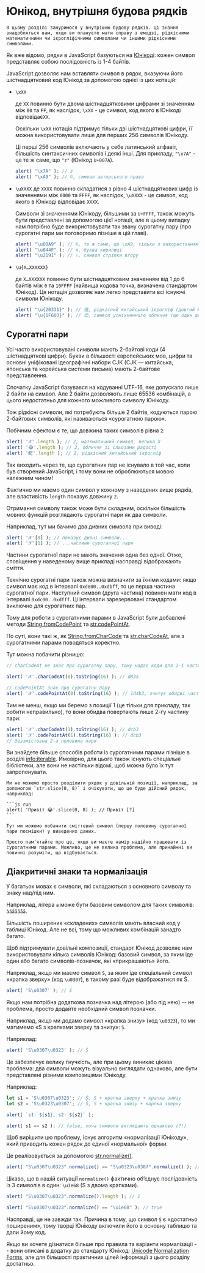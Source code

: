
# Юнікод, внутрішня будова рядків

```warn header="Передові знання"
В цьому розділі зануримося у внутрішню будову рядків. Ці знання знадобляться вам, якщо ви плануєте мати справу з емодзі, рідкісними математичними чи ієрогліфічними символами чи іншими рідкісними символами.
```

Як вже відомо, рядки в JavaScript базуються на [Юнікоді](https://uk.wikipedia.org/wiki/%D0%AE%D0%BD%D1%96%D0%BA%D0%BE%D0%B4): кожен символ представляє собою послідовність із 1-4 байтів.

JavaScript дозволяє нам вставляти символ в рядок, вказуючи його шістнадцятковий код Юнікод за допомогою однієї із цих нотацій:

- `\xXX`

    де `XX` повинно бути двома шістнадцятковими цифрами зі значенням між `00` та `FF`, як наслідок, `\xXX` - це символ, код якого в Юнікоді відповідає`XX`.

    Оскільки `\xXX` нотація підтримує тільки дві шістнадцяткові цифри, її можна використовувати лише для перших 256 символів Юнікоду.

    Ці перші 256 символів включають у себе латинський алфавіт, більшість синтаксичних символів і деякі інші. Для прикладу, `"\x7A"` - це те ж саме, що `"z"` (Юнікод `U+007A`).

    ```js run
    alert( "\x7A" ); // z
    alert( "\xA9" ); // ©, символ авторського права
    ```

- `\uXXXX`
    де `XXXX` повинно складатися з рівно 4 шістнадцяткових цифр із значеннями між `0000` та `FFFF`, як наслідок, `\uXXXX` - це символ, код якого в Юнікоді відповідає `XXXX`.

    Символи зі значеннями Юнікоду, більшими за `U+FFFF`, також можуть бути представлені за допомогою цієї нотації, але в цьому випадку нам потрібно буде використовувати так звану сурогатну пару (про сурогатні пари ми поговоримо пізніше в цій главі).

    ```js run
    alert( "\u00A9" ); // ©, те ж саме, що \xA9, тільки з використанням 4-х шістнадцяткової нотації
    alert( "\u044F" ); // я, буква кирилиці
    alert( "\u2191" ); // ↑, символ стрілки вгору
    ```

- `\u{X…XXXXXX}`

    де `X…XXXXXX` повинно бути шістнадцятковим значенням від 1 до 6 байтів між `0` та `10FFFF` (найвища кодова точка, визначена стандартом Юнікод). Ця нотація дозволяє нам легко представити всі існуючі символи Юнікоду.

    ```js run
    alert( "\u{20331}" ); // 佫, рідкісний китайський ієрогліф (довгий Юнікод)
    alert( "\u{1F60D}" ); // 😍, символ усміхненного обличчя (ще один довгий Юнікод)
    ```

## Сурогатні пари

Усі часто використовувані символи мають 2-байтові коди (4 шістнадцяткові цифри). Букви в більшості європейських мов, цифри та основні уніфіковані ідеографічні набори CJK (CJK — китайська, японська та корейська системи письма) мають 2-байтове представлення.

Спочатку JavaScript базувався на кодуванні UTF-16, яке допускало лише 2 байти на символ. Але 2 байти дозволяють лише 65536 комбінацій, а цього недостатньо для кожного можливого символу Юнікоду.

Тож рідкісні символи, які потребують більше 2 байтів, кодуються парою 2-байтових символів, які називаються «сурогатною парою».

Побічним ефектом є те, що довжина таких символів рівна `2`:

```js run
alert( '𝒳'.length ); // 2, математичний символ, велика X
alert( '😂'.length ); // 2, обличчя зі сльозами радості
alert( '𩷶'.length ); // 2, рідкісний китайський ієрогліф
```

Так виходить через те, що сурогатних пар не існувало в той час, коли був створений JavaScript, і тому вони не оброблюються мовою належним чином!

Фактично ми маємо один символ у кожному з наведених вище рядків, але властивість `length` показує довжину `2`.

Отримання символу також може бути складним, оскільки більшість мовних функцій розглядають сурогатні пари як два символи.

Наприклад, тут ми бачимо два дивних символа при виводі:

```js run
alert( '𝒳'[0] ); // показує дивні символи...
alert( '𝒳'[1] ); // ...частини сурогатної пари
```

Частини сурогатної пари не мають значення одна без одної. Отже, сповіщення у наведеному вище прикладі насправді відображають сміття.

Технічно сурогатні пари також можна визначити за їхніми кодами: якщо символ має код в інтервалі `0xd800..0xdbff`, то це перша частина сурогатної пари. Наступний символ (друга частина) повинен мати код в інтервалі `0xdc00..0xdfff`. Ці інтервали зарезервовані стандартом виключно для сурогатних пар.

Тому для роботи з сурогатними парами в JavaScript були добавлені методи [String.fromCodePoint](https://developer.mozilla.org/en-US/docs/Web/JavaScript/Reference/Global_Objects/String/fromCodePoint) та [str.codePointAt](https://developer.mozilla.org/en-US/docs/Web/JavaScript/Reference/Global_Objects/String/codePointAt).

По суті, вони такі ж, як [String.fromCharCode](mdn:js/String/fromCharCode) та [str.charCodeAt](mdn:js/String/charCodeAt), але з сурогатними парами поводяться коректно.

Тут можна побачити різницю:

```js run
// charCodeAt не знає про сурогатну пару, тому надає коди для 1-ї частини 𝒳:

alert( '𝒳'.charCodeAt(0).toString(16) ); // d835

// codePointAt знає про сурогатну пару
alert( '𝒳'.codePointAt(0).toString(16) ); // 1d4b3, зчитує обидві частини сурогатної пари
```

Тим не менш, якщо ми беремо з позиції 1 (це тільки для прикладу, так робити неправильно), то вони обидва повертають лише 2-гу частину пари:

```js run
alert( '𝒳'.charCodeAt(1).toString(16) ); // dcb3
alert( '𝒳'.codePointAt(1).toString(16) ); // dcb3
// беззмістовна 2-а половина пари
```

Ви знайдете більше способів роботи із сурогатними парами пізніше в розділі <info:iterable>. Ймовірно, для цього також існують спеціальні бібліотеки, але вони не настільки відомі, щоб можна було їх тут запропонувати.

````warn header="Висновок: розбивати рядки в довільній точці небезпечно"
Ми не можемо просто розділити рядок у довільній позиції, наприклад, за допомогою `str.slice(0, 8)` і очікувати, що це буде дійсний рядок, наприклад:

```js run
alert( 'Привіт 😂'.slice(0, 8) ); // Привіт [?]
```

Тут ми можемо побачити сміттєвий символ (першу половину сурогатної пари посмішки) у виведених даних.

Просто пам’ятайте про це, якщо ви маєте намір надійно працювати із сурогатними парами. Можливо, це не велика проблема, але принаймні ви повинні розуміти, що відбувається.
````

## Діакритичні знаки та нормалізація

У багатьох мовах є символи, які складаються з основного символу та знаку над/під ним.

Наприклад, літера `a` може бути базовим символом для таких символів: `àáâäãåā`.

Більшість поширених «складених» символів мають власний код у таблиці Юнікод. Але не всі, тому що можливих комбінацій занадто багато.

Щоб підтримувати довільні композиції, стандарт Юнікод дозволяє нам використовувати кілька символів Юнікод: базовий символ, за яким іде один або багато символів-позначок, які «прикрашають» його.

Наприклад, якщо ми маємо символ `S`, за яким іде спеціальний символ «крапка зверху» (код `\u0307`), в такому разі буде відображатися як Ṡ.

```js run
alert( 'S\u0307' ); // Ṡ
```

Якщо нам потрібна додаткова позначка над літерою (або під нею) -- не проблема, просто додайте необхідний символ позначки.

Наприклад, якщо ми додамо символ «крапка знизу» (код `\u0323`), то ми матимемо «S з крапками зверху та знизу»: `Ṩ`.

Наприклад:

```js run
alert( 'S\u0307\u0323' ); // Ṩ
```

Це забезпечує велику гнучкість, але при цьому виникає цікава проблема: два символи можуть візуально виглядати однаково, але бути представлені різними композиціями Юнікоду.

Наприклад:

```js run
let s1 = 'S\u0307\u0323'; // Ṩ, S + крапка зверху + крапка знизу
let s2 = 'S\u0323\u0307'; // Ṩ, S + крапка знизу + карпка зверху

alert( `s1: ${s1}, s2: ${s2}` );

alert( s1 == s2 ); // false, хоча символи виглядають однаково (?!)
```

Щоб вирішити цю проблему, існує алгоритм «нормалізації Юнікоду», який приводить кожен рядок до єдиної «нормальної» форми.

Це реалізовується за допомогою [str.normalize()](mdn:js/String/normalize).

```js run
alert( "S\u0307\u0323".normalize() == "S\u0323\u0307".normalize() ); // true
```

Цікаво, що в нашій ситуації `normalize()` фактично об’єднує послідовність із 3 символів в один: `\u1e68` (S з двома крапками).

```js run
alert( "S\u0307\u0323".normalize().length ); // 1

alert( "S\u0307\u0323".normalize() == "\u1e68" ); // true
```

Насправді, це не завжди так. Причина в тому, що символ `Ṩ` є «достатньо поширеним», тому творці Юнікоду включили його в основну таблицю та дали йому код.

Якщо ви хочете дізнатися більше про правила та варіанти нормалізації -- вони описані в додатку до стандарту Юнікод: [Unicode Normalization Forms](https://www.unicode.org/reports/tr15/), але для більшості практичних цілей інформації з цього розділу достатньо.
